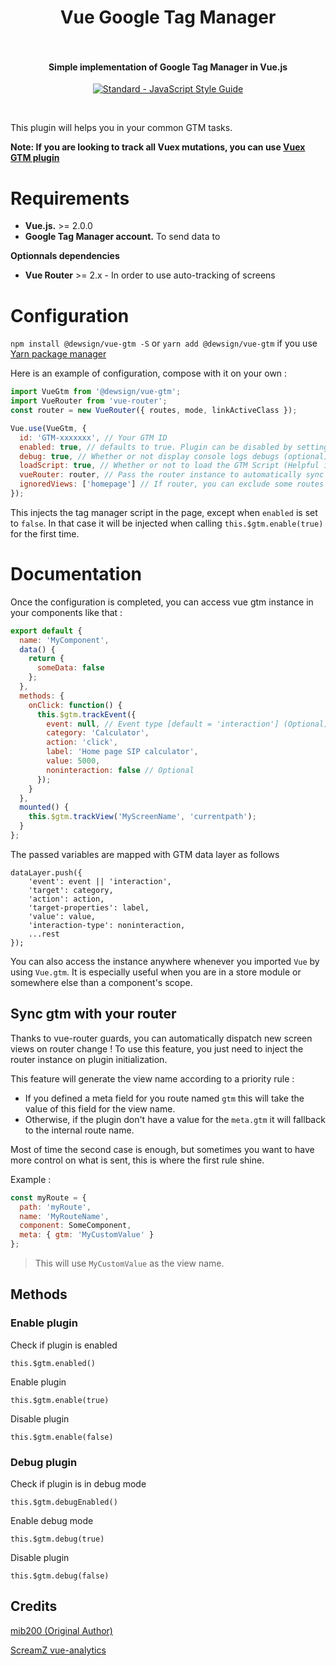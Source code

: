 <h1 align="center">
  Vue Google Tag Manager
  <br>
  <br>
</h1>

<h4 align="center">Simple implementation of Google Tag Manager in Vue.js</h4>

<p align="center">
  <a href="https://github.com/feross/standard"><img src="https://cdn.rawgit.com/feross/standard/master/badge.svg" alt="Standard - JavaScript Style Guide"></a>
</p>
<br>

This plugin will helps you in your common GTM tasks.

**Note: If you are looking to track all Vuex mutations, you can use [Vuex GTM plugin](https://gist.github.com/matt-e-king/ebdb39088c50b96bbbbe77c5bc8abb2b)**

# Requirements

* **Vue.js.** >= 2.0.0
* **Google Tag Manager account.** To send data to

**Optionnals dependencies**

* **Vue Router** >= 2.x - In order to use auto-tracking of screens

# Configuration

`npm install @dewsign/vue-gtm -S` or `yarn add @dewsign/vue-gtm` if you use [Yarn package manager](https://yarnpkg.com/)

Here is an example of configuration, compose with it on your own :

```javascript
import VueGtm from '@dewsign/vue-gtm';
import VueRouter from 'vue-router';
const router = new VueRouter({ routes, mode, linkActiveClass });

Vue.use(VueGtm, {
  id: 'GTM-xxxxxxx', // Your GTM ID
  enabled: true, // defaults to true. Plugin can be disabled by setting this to false for Ex: enabled: !!GDPR_Cookie (optional)
  debug: true, // Whether or not display console logs debugs (optional)
  loadScript: true, // Whether or not to load the GTM Script (Helpful if you are including GTM manually, but need the dataLayer functionality in your components) (optional) 
  vueRouter: router, // Pass the router instance to automatically sync with router (optional)
  ignoredViews: ['homepage'] // If router, you can exclude some routes name (case insensitive) (optional)
});
```

This injects the tag manager script in the page, except when `enabled` is set to `false`. 
In that case it will be injected when calling `this.$gtm.enable(true)` for the first time.

# Documentation

Once the configuration is completed, you can access vue gtm instance in your components like that :

```javascript
export default {
  name: 'MyComponent',
  data() {
    return {
      someData: false
    };
  },
  methods: {
    onClick: function() {
      this.$gtm.trackEvent({
        event: null, // Event type [default = 'interaction'] (Optional)
        category: 'Calculator',
        action: 'click',
        label: 'Home page SIP calculator',
        value: 5000,
        noninteraction: false // Optional
      });
    }
  },
  mounted() {
    this.$gtm.trackView('MyScreenName', 'currentpath');
  }
};
```

The passed variables are mapped with GTM data layer as follows

```
dataLayer.push({
	'event': event || 'interaction',
	'target': category,
	'action': action,
	'target-properties': label,
	'value': value,
	'interaction-type': noninteraction,
	...rest
});
```

You can also access the instance anywhere whenever you imported `Vue` by using `Vue.gtm`. It is especially useful when you are in a store module or
somewhere else than a component's scope.

## Sync gtm with your router

Thanks to vue-router guards, you can automatically dispatch new screen views on router change !
To use this feature, you just need to inject the router instance on plugin initialization.

This feature will generate the view name according to a priority rule :

* If you defined a meta field for you route named `gtm` this will take the value of this field for the view name.
* Otherwise, if the plugin don't have a value for the `meta.gtm` it will fallback to the internal route name.

Most of time the second case is enough, but sometimes you want to have more control on what is sent, this is where the first rule shine.

Example :

```javascript
const myRoute = {
  path: 'myRoute',
  name: 'MyRouteName',
  component: SomeComponent,
  meta: { gtm: 'MyCustomValue' }
};
```

> This will use `MyCustomValue` as the view name.

## Methods

### Enable plugin

Check if plugin is enabled

```
this.$gtm.enabled()
```

Enable plugin

```
this.$gtm.enable(true)
```

Disable plugin

```
this.$gtm.enable(false)
```

### Debug plugin

Check if plugin is in debug mode

```
this.$gtm.debugEnabled()
```

Enable debug mode

```
this.$gtm.debug(true)
```

Disable plugin

```
this.$gtm.debug(false)
```

## Credits

[mib200 (Original Author)](https://github.com/mib200/vue-gtm)

[ScreamZ vue-analytics](https://github.com/ScreamZ/vue-analytics)
